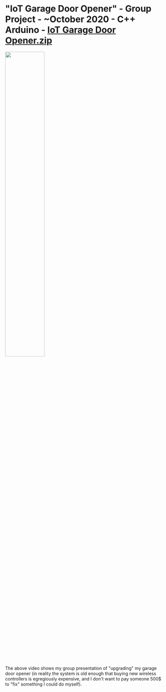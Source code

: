 # "IoT Garage Door Opener" - Group Project - ~October 2020 - C++ Arduino - [IoT Garage Door Opener.zip]()  
<a href="http://www.youtube.com/watch?v=XzvdZK8sECI">
    <img algin="right" width="50%" src="http://img.youtube.com/vi/XzvdZK8sECI/0.jpg">
</a>
<p>
The above video shows my group presentation of "upgrading" my garage door opener (in reality the system is old enough that buying new wireless
controllers is egregiously expensive, and I don't want to pay someone 500$ to "fix" something I could do myself).
</p>
